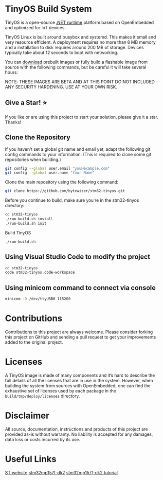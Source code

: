 # TinyOS Build System

TinyOS is a open-source [.NET runtime](https://dotnet.microsoft.com/) platform based on OpenEmbedded and optimized for IoT devices. 

TinyOS Linux is built around busybox and systemd. This makes it small and very resource efficient. A deployment requires no more than 8 MB memory and a installation to disk requires around 200 MB of storage. Devices typically take about 12 seconds to boot with networking.

You can [download](https://github.com/bytewizer/stm32-tinyos/releases) prebuilt images or fully build a flashable image from source with the following commands, but be careful it will take several hours:

NOTE: THESE IMAGES ARE BETA AND AT THIS POINT DO NOT INCLUDED ANY SECURITY HARDENING. USE AT YOUR OWN RISK.

## Give a Star! :star:

If you like or are using this project to start your solution, please give it a star. Thanks!

## Clone the Repository

If you haven't set a global git name and email yet, adapt the following git config commands to your information. (This is required to clone some git repositories when building.)

```bash
git config --global user.email "you@example.com"
git config --global user.name "Your Name"
```

Clone the main repository using the following command:

```bash
git clone https://github.com/bytewizer/stm32-tinyos.git
```

Before you continue to build, make sure you're in the stm32-tinyos directory:
```bash
cd stm32-tinyos
./run-build.sh install
./run-build.sh init
```

Build TinyOS
```bash
./run-build.sh
```

## Using Visual Studio Code to modify the project
```bash
cd stm32-tinyos
code stm32-tinyos.code-workspace
```

## Using minicom command to connect via console
```bash
minicom -D /dev/ttyUSB0 115200
```

# Contributions

Contributions to this project are always welcome. Please consider forking this project on GitHub and sending a pull request to get your improvements added to the original project.

# Licenses

A TinyOS image is made of many components and it’s hard to describe the full details of all the licenses that are in use in the system. However, when building the system from sources with OpenEmbedded, one can find the exhaustive set of licenses used by each package in the `build/tmp/deploy/licenses` directory.

# Disclaimer

All source, documentation, instructions and products of this project are provided as-is without warranty. No liability is accepted for any damages, data loss or costs incurred by its use.

# Useful Links

[ST website](https://wiki.st.com/stm32mpu/wiki/Category:STM32MP15x)
[stm32mp157f-dk2](https://www.st.com/en/evaluation-tools/stm32mp157f-dk2.html)
[stm32mp157f-dk2 tutorial](https://github.com/darkquesh/stm32mp1)
